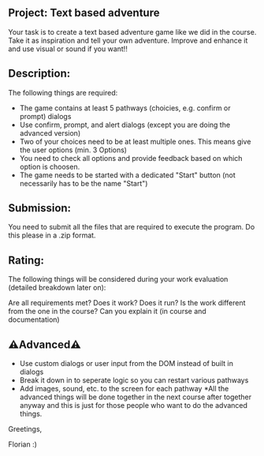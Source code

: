 ## Project: Text based adventure
Your task is to create a text based adventure game like we did in the course. Take it as inspiration and tell your own adventure. 
Improve and enhance it and use visual or sound if you want!!



## Description:

The following things are required:

* The game contains at least 5 pathways (choicies, e.g. confirm or prompt) dialogs
* Use confirm, prompt, and alert dialogs (except you are doing the advanced version)
* Two of your choices need to be at least multiple ones. This means give the user options (min. 3 Options)
* You need to check all options and provide feedback based on which option is choosen.
* The game needs to be started with a dedicated "Start" button (not necessarily has to be the name "Start")


## Submission:

You need to submit all the files that are required to execute the program. Do this please in a .zip format.



## Rating:

The following things will be considered during your work evaluation (detailed breakdown later on):

Are all requirements met?
Does it work? Does it run?
Is the work different from the one in the course?
Can you explain it (in course and documentation)


## ⚠️Advanced⚠️

* Use custom dialogs or user input from the DOM instead of built in dialogs
* Break it down in to seperate logic so you can restart various pathways
* Add images, sound, etc. to the screen for each pathway
*All the advanced things will be done together in the next course after together anyway and this is just for those people who want to do the advanced things.


Greetings,

Florian :) 